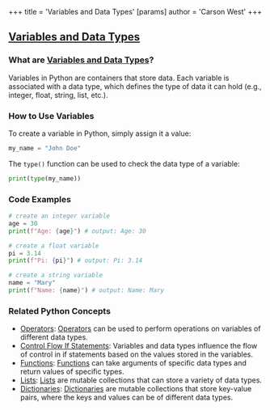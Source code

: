 +++
 title = 'Variables and Data Types'
[params]
	author = 'Carson West'
+++
## [Variables and Data Types](./../variables-and-data-types/)

### What are [Variables and Data Types](./../variables-and-data-types/)?
Variables in Python are containers that store data. Each variable is associated with a data type, which defines the type of data it can hold (e.g., integer, float, string, list, etc.).

### How to Use Variables
To create a variable in Python, simply assign it a value:

```python
my_name = "John Doe"
```

The `type()` function can be used to check the data type of a variable:

```python
print(type(my_name))
```

### Code Examples
```python
# create an integer variable
age = 30
print(f"Age: {age}") # output: Age: 30

# create a float variable
pi = 3.14
print(f"Pi: {pi}") # output: Pi: 3.14

# create a string variable
name = "Mary"
print(f"Name: {name}") # output: Name: Mary
```

### Related Python Concepts

- [Operators](./../operators/): [Operators](./../operators/) can be used to perform operations on variables of different data types.
- [Control Flow If Statements](./../control-flow-if-statements/): Variables and data types influence the flow of control in if statements based on the values stored in the variables.
- [Functions](./../functions/): [Functions](./../functions/) can take arguments of specific data types and return values of specific types.
- [Lists](./../lists/): [Lists](./../lists/) are mutable collections that can store a variety of data types.
- [Dictionaries](./../dictionaries/): [Dictionaries](./../dictionaries/) are mutable collections that store key-value pairs, where the keys and values can be of different data types.